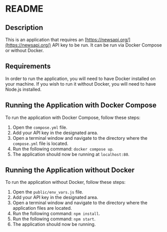 # README

## Description

This is an application that requires an [https://newsapi.org/](https://newsapi.org/) API key to be run. It can be run via Docker Compose or without Docker. 

## Requirements

In order to run the application, you will need to have Docker installed on your machine. If you wish to run it without Docker, you will need to have Node.js installed.

## Running the Application with Docker Compose

To run the application with Docker Compose, follow these steps:

1. Open the `compose.yml` file.
2. Add your API key in the designated area.
3. Open a terminal window and navigate to the directory where the `compose.yml` file is located.
4. Run the following command: `docker compose up`.
5. The application should now be running at `localhost:80`.

## Running the Application without Docker

To run the application without Docker, follow these steps:

1. Open the `public/env_vars.js` file.
2. Add your API key in the designated area.
3. Open a terminal window and navigate to the directory where the application files are located.
4. Run the following command: `npm install`.
5. Run the following command: `npm start`.
6. The application should now be running.
